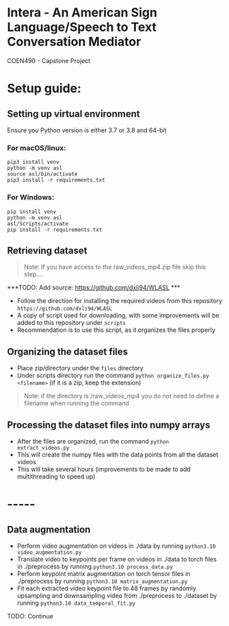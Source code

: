 # Intera - An American Sign Language/Speech to Text Conversation Mediator
COEN490 - Capstone Project

# Setup guide:

## Setting up virtual environment
Ensure you Python version is either 3.7 or 3.8 and 64-bit

### For macOS/linux:

```
pip3 install venv
python -m venv asl
source asl/bin/activate
pip3 install -r requirements.txt
```

### For Windows:

```
pip install venv
python -m venv asl
asl/Scripts/activate
pip install -r requirements.txt
```

## Retrieving dataset

> Note: If you have access to the raw_videos_mp4.zip file skip this step....

***TODO: Add source: https://github.com/dxli94/WLASL ***

- Follow the direction for installing the required videos from this repository `https://github.com/dxli94/WLASL`
- A copy of script used for downloading, with some improvements will be added to this repository under `scripts`
- Recommendation is to use this script, as it organizes the files properly

## Organizing the dataset files

- Place zip/directory under the `files` directory
- Under scripts directory run the command `python organize_files.py <filename>` (if it is a zip, keep the extension)
> Note: if the directory is /raw_videos_mp4 you do not need to define a filename when running the command

## Processing the dataset files into numpy arrays

- After the files are organized, run the command `python extract_videos.py`
- This will create the numpy files with the data points from all the dataset videos
- This will take several hours (improvements to be made to add multithreading to speed up)

# ----- #

## Data augmentation
- Perform video augmentation on videos in ./data by running `python3.10 video_augmentation.py`
- Translate video to keypoints per frame on videos in ./data to torch files in ./preprocess by running `python3.10 process_data.py`
- Perform keypoint matrix augmentation on torch tensor files in ./preprocess by running `python3.10 matrix_augmentation.py`
- Fit each extracted video keypoint file to 48 frames by randomly upsampling and downsampling video from ./preprocess to ./dataset by running `python3.10 data_temporal_fit.py`


TODO: Continue

